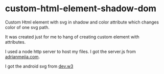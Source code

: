 # custom-html-element-shadow-dom
Custom Html element with svg in shadow and color attribute which changes color of one svg path.

It was created just for me to hang of creating custom element with attributes.

I used a node http server to host my files.
I got the server.js from [adrianmejia.com](http://adrianmejia.com/blog/2016/08/24/Building-a-Node-js-static-file-server-files-over-HTTP-using-ES6/).

I got the android svg from [dev.w3](https://dev.w3.org/SVG/tools/svgweb/samples/svg-files/android.svg)
